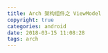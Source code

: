 ```yaml
---
title: Arch 架构组件之 ViewModel
copyright: true
categories: android
date: 2018-03-15 11:08:28
tags: arch
---
```


